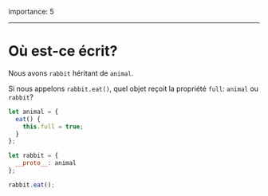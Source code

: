 importance: 5

---

# Où est-ce écrit?

Nous avons `rabbit` héritant de `animal`.

Si nous appelons `rabbit.eat()`, quel objet reçoit la propriété `full`: `animal` ou `rabbit`?

```js
let animal = {
  eat() {
    this.full = true;
  }
};

let rabbit = {
  __proto__: animal
};

rabbit.eat();
```
